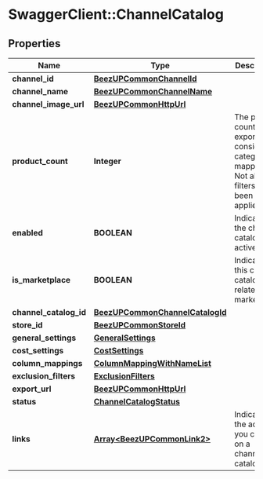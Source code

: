 # SwaggerClient::ChannelCatalog

## Properties
Name | Type | Description | Notes
------------ | ------------- | ------------- | -------------
**channel_id** | [**BeezUPCommonChannelId**](BeezUPCommonChannelId.md) |  | 
**channel_name** | [**BeezUPCommonChannelName**](BeezUPCommonChannelName.md) |  | 
**channel_image_url** | [**BeezUPCommonHttpUrl**](BeezUPCommonHttpUrl.md) |  | 
**product_count** | **Integer** | The product count exported considering category mapping. Not all filters have been applied. | [optional] 
**enabled** | **BOOLEAN** | Indicates if the channel catalog is active | 
**is_marketplace** | **BOOLEAN** | Indicates if this channel catalog is related to a marketplace | 
**channel_catalog_id** | [**BeezUPCommonChannelCatalogId**](BeezUPCommonChannelCatalogId.md) |  | 
**store_id** | [**BeezUPCommonStoreId**](BeezUPCommonStoreId.md) |  | 
**general_settings** | [**GeneralSettings**](GeneralSettings.md) |  | 
**cost_settings** | [**CostSettings**](CostSettings.md) |  | 
**column_mappings** | [**ColumnMappingWithNameList**](ColumnMappingWithNameList.md) |  | [optional] 
**exclusion_filters** | [**ExclusionFilters**](ExclusionFilters.md) |  | [optional] 
**export_url** | [**BeezUPCommonHttpUrl**](BeezUPCommonHttpUrl.md) |  | [optional] 
**status** | [**ChannelCatalogStatus**](ChannelCatalogStatus.md) |  | 
**links** | [**Array&lt;BeezUPCommonLink2&gt;**](BeezUPCommonLink2.md) | Indicates the actions you can do on a channel catalog | 


